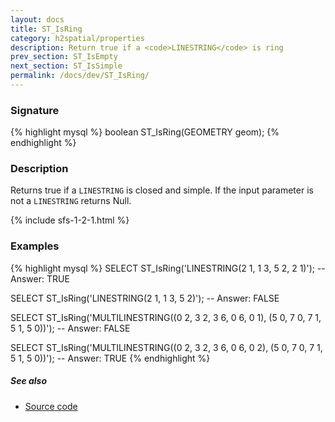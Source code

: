 ```yaml
---
layout: docs
title: ST_IsRing
category: h2spatial/properties
description: Return true if a <code>LINESTRING</code> is ring
prev_section: ST_IsEmpty
next_section: ST_IsSimple
permalink: /docs/dev/ST_IsRing/
---
```


### Signature

{% highlight mysql %}
boolean ST_IsRing(GEOMETRY geom);
{% endhighlight %}

### Description

Returns true if a `LINESTRING` is closed and simple. If the input parameter is not a `LINESTRING` returns Null.

{% include sfs-1-2-1.html %}

### Examples

{% highlight mysql %}
SELECT ST_IsRing('LINESTRING(2 1, 1 3, 5 2, 2 1)');
-- Answer: TRUE

SELECT ST_IsRing('LINESTRING(2 1, 1 3, 5 2)');
-- Answer: FALSE

SELECT ST_IsRing('MULTILINESTRING((0 2, 3 2, 3 6, 0 6, 0 1), 
                                  (5 0, 7 0, 7 1, 5 1, 5 0))');
-- Answer: FALSE

SELECT ST_IsRing('MULTILINESTRING((0 2, 3 2, 3 6, 0 6, 0 2), 
                                  (5 0, 7 0, 7 1, 5 1, 5 0))');
-- Answer: TRUE
{% endhighlight %}

##### See also

* <a href="https://github.com/irstv/H2GIS/blob/master/h2spatial/src/main/java/org/h2gis/h2spatial/internal/function/spatial/properties/ST_IsRing.java" target="_blank">Source code</a>
